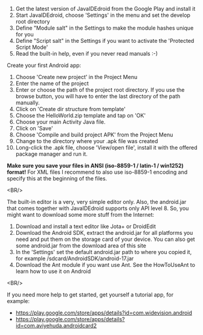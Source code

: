   1. Get the latest version of JavaIDEdroid from the Google Play and install it
  1. Start JavaIDEdroid, choose 'Settings' in the menu and set the develop root directory
  1. Define "Module salt" in the Settings to make the module hashes unique for you
  1. Define "Script salt" in the Settings if you want to activate the 'Protected Script Mode'
  1. Read the built-in help, even if you never read manuals :-)

Create your first Android app:
  1. Choose 'Create new project' in the Project Menu
  1. Enter the name of the project
  1. Enter or choose the path of the project root directory. If you use the browse button, you will have to enter the last directory of the path manually.
  1. Click on 'Create dir structure from template'
  1. Choose the HelloWorld.zip template and tap on 'OK'
  1. Choose your main Activity Java file.
  1. Click on 'Save'
  1. Choose 'Compile and build project APK' from the Project Menu
  1. Change to the directory where your .apk file was created
  1. Long-click the .apk file, choose 'View/open file', install it with the offered package manager and run it.

<b>Make sure you save your files in ANSI (iso-8859-1 / latin-1 / win1252) format!</b> For XML files I recommend to also use iso-8859-1 encoding and specify this at the beginning of the files.



&lt;BR/&gt;

The built-in editor is a very, very simple editor only. Also, the android.jar that comes together with JavaIDEdroid supports only API level 8. So, you might want to download some more stuff from the Internet:
  1. Download and install a text editor like Jota+ or DroidEdit
  1. Download the Android SDK, extract the android.jar for all platforms you need and put them on the storage card of your device. You can also get some android.jar from the download area of this site
  1. In the 'Settings' set the default android.jar path to where you copied it, for example /sdcard/AndroidSDK/android-17.jar
  1. Download the Ant module if you want use Ant. See the HowToUseAnt to learn how to use it on Android



&lt;BR/&gt;

If you need more help to get started, get yourself a tutorial app, for example:
  * https://play.google.com/store/apps/details?id=com.widevision.android
  * https://play.google.com/store/apps/details?id=com.aviyehuda.androidcard2